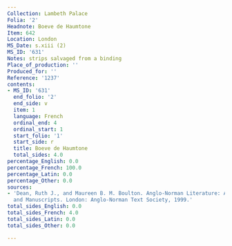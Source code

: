 ```yaml
---
Collection: Lambeth Palace
Folia: '2'
Headnote: Boeve de Haumtone
Item: 642
Location: London
MS_Date: s.xiii (2)
MS_ID: '631'
Notes: strips salvaged from a binding
Place_of_production: ''
Produced_for: ''
Reference: '1237'
contents:
- MS_ID: '631'
  end_folio: '2'
  end_side: v
  item: 1
  language: French
  ordinal_end: 4
  ordinal_start: 1
  start_folio: '1'
  start_side: r
  title: Boeve de Haumtone
  total_sides: 4.0
percentage_English: 0.0
percentage_French: 100.0
percentage_Latin: 0.0
percentage_Other: 0.0
sources:
- 'Dean, Ruth J., and Maureen B. M. Boulton. Anglo-Norman Literature: A Guide to Texts
  and Manuscripts. London: Anglo-Norman Text Society, 1999.'
total_sides_English: 0.0
total_sides_French: 4.0
total_sides_Latin: 0.0
total_sides_Other: 0.0

---
```

